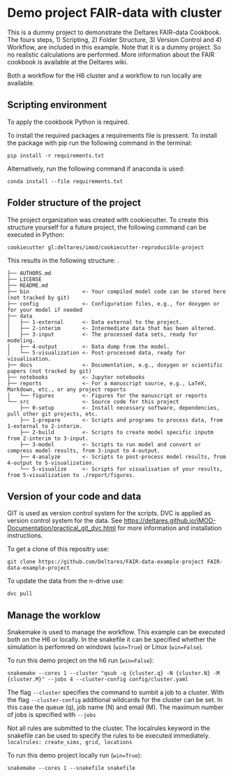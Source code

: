 Demo project FAIR-data with cluster
==============================


This is a dummy project to demonstrate the Deltares FAIR-data Cookbook. The fours steps, 1) Scripting, 2) Folder Structure, 3) Version Control and 4) Workflow, are included in this example. Note that it is a dummy project. So no realistic calculations are performed. More information about the FAIR cookbook is available at the Deltares wiki.

Both a workflow for the H6 cluster and a workflow to run locally are available.


Scripting environment
--------------------
To apply the cookbook Python is required. 

To install the required packages a requirements file is pressent. To install the package with pip run the following command in the terminal:

`pip install -r requirements.txt`

Alternatively, run the following command if anaconda is used:

`conda install --file requirements.txt`


Folder structure of the project
--------------------
The project organization was created with cookiecutter. To create this structure yourself for a future project, the following command can be executed in Python:

`cookiecutter gl:deltares/imod/cookiecutter-reproducible-project`

This results in the following structure:
    .
    
    ├── AUTHORS.md
    ├── LICENSE
    ├── README.md
    ├── bin                 <- Your compiled model code can be stored here (not tracked by git)
    ├── config              <- Configuration files, e.g., for doxygen or for your model if needed
    ├── data                
    │   ├── 1-external      <- Data external to the project.
    │   ├── 2-interim       <- Intermediate data that has been altered.
    │   ├── 3-input         <- The processed data sets, ready for modeling.
    │   ├── 4-output        <- Data dump from the model.
    │   └── 5-visualization <- Post-processed data, ready for visualisation.
    ├── docs                <- Documentation, e.g., doxygen or scientific papers (not tracked by git)
    ├── notebooks           <- Jupyter notebooks
    ├── reports             <- For a manuscript source, e.g., LaTeX, Markdown, etc., or any project reports
    │   └── figures         <- Figures for the manuscript or reports
    └── src                 <- Source code for this project
        ├── 0-setup         <- Install necessary software, dependencies, pull other git projects, etc.
        ├── 1-prepare       <- Scripts and programs to process data, from 1-external to 2-interim.
        ├── 2-build         <- Scripts to create model specific inputm from 2-interim to 3-input. 
        ├── 3-model         <- Scripts to run model and convert or compress model results, from 3-input to 4-output.
        ├── 4-analyze       <- Scripts to post-process model results, from 4-output to 5-visualization.
        └── 5-visualize     <- Scripts for visualisation of your results, from 5-visualization to ./report/figures.


Version of your code and data
-------------------------------
GIT is used as version control system for the scripts. DVC is applied as version control system for the data.
See https://deltares.github.io/iMOD-Documentation/practical_git_dvc.html for more information and installation instructions.


To get a clone of this repositry use:

`git clone https://github.com/Deltares/FAIR-data-example-project FAIR-data-example-project `

To update the data from the n-drive use:

`dvc pull`


Manage the worklow
--------------------
Snakemake is used to manage the workflow. This example can be executed both on the H6 or locally. In the snakefile it can be specified whether the simulation is perfomred on windows (`win=True`) or Linux (`win=False`).


To run this demo project on the h6 run (`win=False`):

`snakemake --cores 1 --cluster "qsub -q {cluster.q} -N {cluster.N} -M {cluster.M}" --jobs 4 --cluster-config config/cluster.yaml `

The flag `--cluster` specifies the command to sumbit a job to a cluster. 
With the flag `--cluster-config` additional wildcards for the cluster can be set. In this case the queue (q), job name (N) and email (M).
The maximum number of jobs is specified with `--jobs`

Not all rules are submitted to the cluster. The localrules keyword in the snakefile can be used to specify the rules to be executed immediately.
`localrules: create_sims, grid, locations`

To run this demo project locally  run (`win=True`):

`snakemake --cores 1 --snakefile snakefile`


